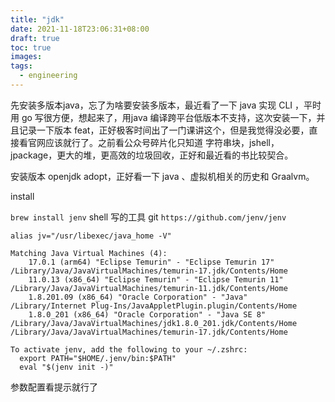 ```yaml
---
title: "jdk"
date: 2021-11-18T23:06:31+08:00
draft: true
toc: true
images:
tags: 
  - engineering
---
```


先安装多版本java，忘了为啥要安装多版本，最近看了一下 java 实现 CLI ，平时用 go 写很方便，想起来了，用java 编译跨平台低版本不支持，这次安装一下，并且记录一下版本 feat，正好极客时间出了一门课讲这个，但是我觉得没必要，直接看官网应该就行了。之前看公众号碎片化只知道 字符串块，jshell，jpackage，更大的堆，更高效的垃圾回收，正好和最近看的书比较契合。

安装版本 openjdk adopt，正好看一下 java 、虚拟机相关的历史和 Graalvm。

install

``brew install jenv``  shell 写的工具 git ``https://github.com/jenv/jenv``

``alias jv="/usr/libexec/java_home -V"``

```
Matching Java Virtual Machines (4):
    17.0.1 (arm64) "Eclipse Temurin" - "Eclipse Temurin 17" /Library/Java/JavaVirtualMachines/temurin-17.jdk/Contents/Home
    11.0.13 (x86_64) "Eclipse Temurin" - "Eclipse Temurin 11" /Library/Java/JavaVirtualMachines/temurin-11.jdk/Contents/Home
    1.8.201.09 (x86_64) "Oracle Corporation" - "Java" /Library/Internet Plug-Ins/JavaAppletPlugin.plugin/Contents/Home
    1.8.0_201 (x86_64) "Oracle Corporation" - "Java SE 8" /Library/Java/JavaVirtualMachines/jdk1.8.0_201.jdk/Contents/Home
/Library/Java/JavaVirtualMachines/temurin-17.jdk/Contents/Home
```

```
To activate jenv, add the following to your ~/.zshrc:
  export PATH="$HOME/.jenv/bin:$PATH"
  eval "$(jenv init -)"
```

参数配置看提示就行了

